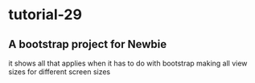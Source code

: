 # tutorial-29
## A bootstrap project for Newbie
it shows all that applies when it has to do with bootstrap
making all view sizes for different screen sizes
